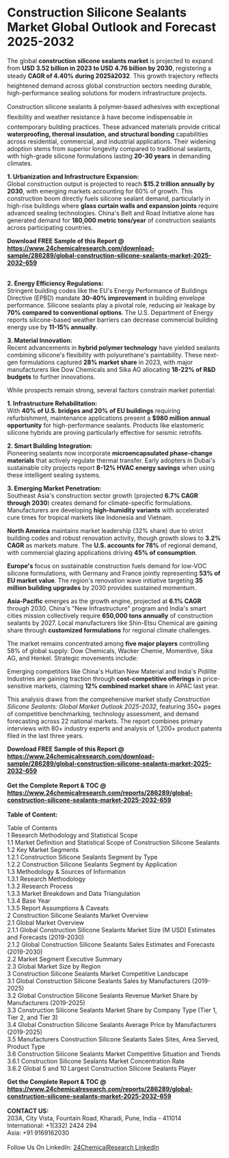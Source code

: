 <h1>Construction Silicone Sealants Market Global Outlook and Forecast 2025-2032</h1><p>The global <strong>construction silicone sealants market</strong> is projected to expand from <strong>USD 3.52 billion in 2023 to USD 4.76 billion by 2030</strong>, registering a steady <strong>CAGR of 4.40% during 2025â2032</strong>. This growth trajectory reflects heightened demand across global construction sectors needing durable, high-performance sealing solutions for modern infrastructure projects.</p><p>Construction silicone sealants â polymer-based adhesives with exceptional flexibility and weather resistance â have become indispensable in contemporary building practices. These advanced materials provide critical <strong>waterproofing, thermal insulation, and structural bonding</strong> capabilities across residential, commercial, and industrial applications. Their widening adoption stems from superior longevity compared to traditional sealants, with high-grade silicone formulations lasting <strong>20-30 years</strong> in demanding climates.</p><p><strong>1. Urbanization and Infrastructure Expansion:<br></strong>Global construction output is projected to reach <strong>$15.2 trillion annually by 2030</strong>, with emerging markets accounting for 60% of growth. This construction boom directly fuels silicone sealant demand, particularly in high-rise buildings where <strong>glass curtain walls and expansion joints</strong> require advanced sealing technologies. China's Belt and Road Initiative alone has generated demand for <strong>180,000 metric tons/year</strong> of construction sealants across participating countries.</p><div><b>Download FREE Sample of this Report @ 
            <a href="https://www.24chemicalresearch.com/download-sample/286289/global-construction-silicone-sealants-market-2025-2032-659">
            https://www.24chemicalresearch.com/download-sample/286289/global-construction-silicone-sealants-market-2025-2032-659</a></b></div><br><p><strong>2. Energy Efficiency Regulations:<br></strong>Stringent building codes like the EU's Energy Performance of Buildings Directive (EPBD) mandate <strong>30-40% improvement</strong> in building envelope performance. Silicone sealants play a pivotal role, reducing air leakage by <strong>70% compared to conventional options</strong>. The U.S. Department of Energy reports silicone-based weather barriers can decrease commercial building energy use by <strong>11-15% annually</strong>.</p><p><strong>3. Material Innovation:<br></strong>Recent advancements in <strong>hybrid polymer technology</strong> have yielded sealants combining silicone's flexibility with polyurethane's paintability. These next-gen formulations captured <strong>28% market share</strong> in 2023, with major manufacturers like Dow Chemicals and Sika AG allocating <strong>18-22% of R&amp;D budgets</strong> to further innovations.</p><p>While prospects remain strong, several factors constrain market potential:</p><p><strong>1. Infrastructure Rehabilitation:<br></strong>With <strong>40% of U.S. bridges and 20% of EU buildings</strong> requiring refurbishment, maintenance applications present a <strong>$980 million annual opportunity</strong> for high-performance sealants. Products like elastomeric silicone hybrids are proving particularly effective for seismic retrofits.</p><p><strong>2. Smart Building Integration:<br></strong>Pioneering sealants now incorporate <strong>microencapsulated phase-change materials</strong> that actively regulate thermal transfer. Early adopters in Dubai's sustainable city projects report <strong>8-12% HVAC energy savings</strong> when using these intelligent sealing systems.</p><p><strong>3. Emerging Market Penetration:<br></strong>Southeast Asia's construction sector growth (projected <strong>6.7% CAGR through 2030</strong>) creates demand for climate-specific formulations. Manufacturers are developing <strong>high-humidity variants</strong> with accelerated cure times for tropical markets like Indonesia and Vietnam.</p><p><strong>North America</strong> maintains market leadership (32% share) due to strict building codes and robust renovation activity, though growth slows to <strong>3.2% CAGR</strong> as markets mature. The <strong>U.S. accounts for 78%</strong> of regional demand, with commercial glazing applications driving <strong>45% of consumption</strong>.</p><p><strong>Europe's</strong> focus on sustainable construction fuels demand for low-VOC silicone formulations, with Germany and France jointly representing <strong>53% of EU market value</strong>. The region's renovation wave initiative targeting <strong>35 million building upgrades</strong> by 2030 provides sustained momentum.</p><p><strong>Asia-Pacific</strong> emerges as the growth engine, projected at <strong>6.1% CAGR</strong> through 2030. China's "New Infrastructure" program and India's smart cities mission collectively require <strong>650,000 tons annually</strong> of construction sealants by 2027. Local manufacturers like Shin-Etsu Chemical are gaining share through <strong>customized formulations</strong> for regional climate challenges.</p><p>The market remains concentrated among <strong>five major players</strong> controlling 58% of global supply: Dow Chemicals, Wacker Chemie, Momentive, Sika AG, and Henkel. Strategic movements include:</p><p>Emerging competitors like China's Huitian New Material and India's Pidilite Industries are gaining traction through <strong>cost-competitive offerings</strong> in price-sensitive markets, claiming <strong>12% combined market share</strong> in APAC last year.</p><p>This analysis draws from the comprehensive market study <em>Construction Silicone Sealants: Global Market Outlook 2025-2032</em>, featuring 350+ pages of competitive benchmarking, technology assessment, and demand forecasting across 22 national markets. The report combines primary interviews with 80+ industry experts and analysis of 1,200+ product patents filed in the last three years.</p><div><b>Download FREE Sample of this Report @ 
            <a href="https://www.24chemicalresearch.com/download-sample/286289/global-construction-silicone-sealants-market-2025-2032-659">
            https://www.24chemicalresearch.com/download-sample/286289/global-construction-silicone-sealants-market-2025-2032-659</a></b></div><br><div><b>Get the Complete Report & TOC @ 
            <a href="https://www.24chemicalresearch.com/reports/286289/global-construction-silicone-sealants-market-2025-2032-659">
            https://www.24chemicalresearch.com/reports/286289/global-construction-silicone-sealants-market-2025-2032-659</a></b></div><br>
            <b>Table of Content:</b><p>Table of Contents<br />
1 Research Methodology and Statistical Scope<br />
1.1 Market Definition and Statistical Scope of Construction Silicone Sealants<br />
1.2 Key Market Segments<br />
1.2.1 Construction Silicone Sealants Segment by Type<br />
1.2.2 Construction Silicone Sealants Segment by Application<br />
1.3 Methodology & Sources of Information<br />
1.3.1 Research Methodology<br />
1.3.2 Research Process<br />
1.3.3 Market Breakdown and Data Triangulation<br />
1.3.4 Base Year<br />
1.3.5 Report Assumptions & Caveats<br />
2 Construction Silicone Sealants Market Overview<br />
2.1 Global Market Overview<br />
2.1.1 Global Construction Silicone Sealants Market Size (M USD) Estimates and Forecasts (2019-2030)<br />
2.1.2 Global Construction Silicone Sealants Sales Estimates and Forecasts (2019-2030)<br />
2.2 Market Segment Executive Summary<br />
2.3 Global Market Size by Region<br />
3 Construction Silicone Sealants Market Competitive Landscape<br />
3.1 Global Construction Silicone Sealants Sales by Manufacturers (2019-2025)<br />
3.2 Global Construction Silicone Sealants Revenue Market Share by Manufacturers (2019-2025)<br />
3.3 Construction Silicone Sealants Market Share by Company Type (Tier 1, Tier 2, and Tier 3)<br />
3.4 Global Construction Silicone Sealants Average Price by Manufacturers (2019-2025)<br />
3.5 Manufacturers Construction Silicone Sealants Sales Sites, Area Served, Product Type<br />
3.6 Construction Silicone Sealants Market Competitive Situation and Trends<br />
3.6.1 Construction Silicone Sealants Market Concentration Rate<br />
3.6.2 Global 5 and 10 Largest Construction Silicone Sealants Player</p><div><b>Get the Complete Report & TOC @ 
            <a href="https://www.24chemicalresearch.com/reports/286289/global-construction-silicone-sealants-market-2025-2032-659">
            https://www.24chemicalresearch.com/reports/286289/global-construction-silicone-sealants-market-2025-2032-659</a></b></div><br><b>CONTACT US:</b><br>
            203A, City Vista, Fountain Road, Kharadi, Pune, India - 411014<br>
            International: +1(332) 2424 294<br>
            Asia: +91 9169162030 <br><br>
            Follow Us On LinkedIn: <a href="https://www.linkedin.com/company/24chemicalresearch/">24ChemicalResearch LinkedIn</a>
